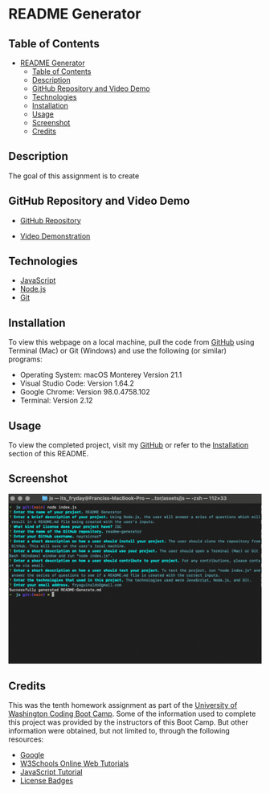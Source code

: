# README Generator

## Table of Contents

- [README Generator](#readme-generator)
  - [Table of Contents](#table-of-contents)
  - [Description](#description)
  - [GitHub Repository and Video Demo](#github-repository-and-video-demo)
  - [Technologies](#technologies)
  - [Installation](#installation)
  - [Usage](#usage)
  - [Screenshot](#screenshot)
  - [Credits](#credits)

## Description

The goal of this assignment is to create 

## GitHub Repository and Video Demo

- [GitHub Repository](https://github.com/nayrsicnarf/readme-generator.git)

- [Video Demonstration](https://drive.google.com/file/d/1AKITFLtFCr2ygitW5MQhEyNbBFI5zBGN/view?usp=sharing)

## Technologies

- [JavaScript](https://www.w3schools.com/js/)
- [Node.js](https://nodejs.org/en/docs/)
- [Git](https://git-scm.com/doc)

## Installation

To view this webpage on a local machine, pull the code from [GitHub](https://github.com/nayrsicnarf/readme-generator.git) using Terminal (Mac) or Git (Windows) and use the following (or similar) programs:

- Operating System: macOS Monterey Version 21.1
- Visual Studio Code: Version 1.64.2
- Google Chrome: Version 98.0.4758.102
- Terminal: Version 2.12

## Usage

To view the completed project, visit my [GitHub](https://github.com/nayrsicnarf/readme-generator.git) or refer to the [Installation](#installation) section of this README.

## Screenshot

![README Screenshot](assets/images/readme-ss.png)

## Credits

This was the tenth homework assignment as part of the [University of Washington Coding Boot Camp](https://bootcamp.uw.edu/coding/). Some of the information used to complete this project was provided by the instructors of this Boot Camp. But other information were obtained, but not limited to, through the following resources:

- [Google](https://www.google.com/)
- [W3Schools Online Web Tutorials](https://www.w3schools.com/)
- [JavaScript Tutorial](https://www.javascripttutorial.net/)
- [License Badges](https://gist.github.com/lukas-h/2a5d00690736b4c3a7ba)